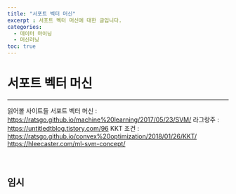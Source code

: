 ```yaml
---
title: "서포트 벡터 머신"
excerpt : 서포트 벡터 머신에 대한 글입니다.
categories:
  - 데이터 마이닝
  - 머신러닝
toc: true
---
```



# 서포트 벡터 머신
---

읽어볼 사이트들
서포트 벡터 머신 : https://ratsgo.github.io/machine%20learning/2017/05/23/SVM/
라그랑주 : https://untitledtblog.tistory.com/96
KKT 조건 : https://ratsgo.github.io/convex%20optimization/2018/01/26/KKT/
https://hleecaster.com/ml-svm-concept/
<br/><br/><br/>

## 임시

